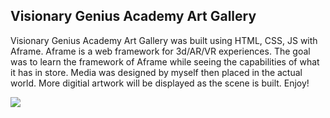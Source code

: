 ## Visionary Genius Academy Art Gallery

Visionary Genius Academy Art Gallery was built using HTML, CSS, JS with Aframe. Aframe is a web framework for 3d/AR/VR experiences. The goal was to learn the framework of Aframe while seeing the capabilities of what it has in store. Media was designed by myself then placed in the actual world. More digitial artwork will be displayed as the scene is built. Enjoy!

<img src="https://github.com/designisO/VGA-WebGL-World/blob/main/media/screenshot.png" />
